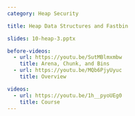 ```yaml
---
category: Heap Security

title: Heap Data Structures and Fastbin

slides: 10-heap-3.pptx

before-videos:
  - url: https://youtu.be/SutMBlmxmbw
    title: Arena, Chunk, and Bins
  - url: https://youtu.be/MQb6PjyUyuc
    title: Overview

videos:
  - url: https://youtu.be/1h__pyoUEg0
    title: Course 
---
```

